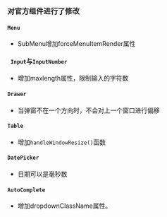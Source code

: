 ### 对官方组件进行了修改

#### `Menu`
- SubMenu增加forceMenuItemRender属性

#### ` Input`与`InputNumber`
- 增加maxlength属性，限制输入的字符数

#### `Drawer`
- 当弹窗不在一个方向时，不会对上一个窗口进行偏移

#### `Table`
- 增加`handleWindowResize()`函数

#### `DatePicker`
- 日期可以是毫秒数

#### `AutoComplete`
- 增加dropdownClassName属性。

